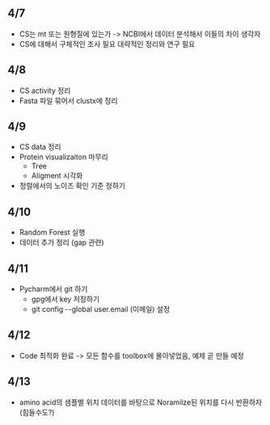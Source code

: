 ## 4/7
+ CS는 mt 또는 원형질에 있는가 -> NCBI에서 데이터 분석해서 이들의 차이 생각자
+ CS에 대해서 구체적인 조사 필요 대략적인 정리와 연구 필요

## 4/8
+ CS activity 정리
+ Fasta 파일 묶어서 clustx에 정리

## 4/9
+ CS data 정리
+ Protein visualizaiton 마무리
    + Tree
    + Aligment 시각화
+ 정럴에서의 노이즈 확인 기준 정하기

## 4/10
+ Random Forest 실행
+ 데이터 추가 정리 (gap 관련)

## 4/11
+ Pycharm에서 git 하기
  + gpg에서 key 저장하기
  + git config --global user.email (이메일) 설정

## 4/12
+ Code 최적화 완료 -> 모든 함수를 toolbox에 몰아넣었음, 예제 곧 만들 예정

## 4/13
+ amino acid의 샘플별 위치 데이터를 바탕으로 Noramilze된 위치를 다시 반환하자 (힘들수도?)